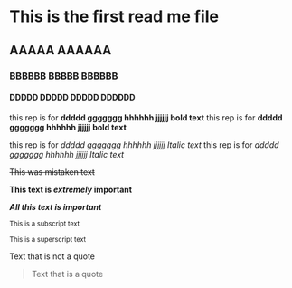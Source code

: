 # This is the first read me file
## AAAAA AAAAAA
### BBBBBB BBBBB BBBBBB
#### DDDDD DDDDD DDDDD DDDDDD

this rep is for **ddddd ggggggg hhhhhh jjjjjj bold text**
this rep is for __ddddd ggggggg hhhhhh jjjjjj bold text__



this rep is for *ddddd ggggggg hhhhhh jjjjjj Italic text*
this rep is for _ddddd ggggggg hhhhhh jjjjjj Italic text_


~~This was mistaken text~~

**This text is _extremely_ important**

***All this text is important***

<sub>This is a subscript text</sub>

<sup>This is a superscript text</sup>


Text that is not a quote

> Text that is a quote
